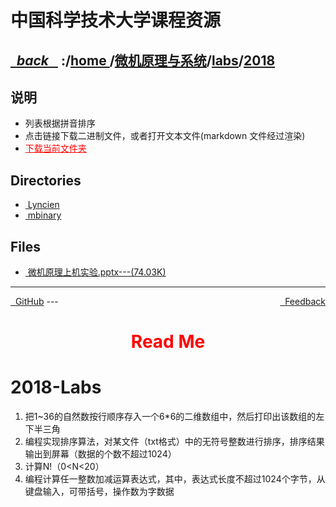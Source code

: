 
<!--
<head>
    <meta http-equiv="content-type" content="text/html; charset=utf-8">
    <title> 中国科学技术大学课程资源</title>
</head>
-->
# 中国科学技术大学课程资源

<div>
  <h2>
    <a href="../index.html">&nbsp;&nbsp;<i class="fa fa-level-up">back </i>&nbsp;&nbsp;</a>
    :/<a href="../../../index.html">home <i class="fa fa-home"></i></a>/<a href="../../index.html">微机原理与系统</a>/<a href="../index.html">labs</a>/<a href="index.html">2018</a>
  </h2>
</div>

## 说明
- 列表根据拼音排序
- 点击链接下载二进制文件，或者打开文本文件(markdown 文件经过渲染)
- <a href="http://downgit.zhoudaxiaa.com/#/home?url=https://github.com/USTC-Resource/USTC-Course/tree/master/微机原理与系统/labs/2018" style="color:red;text-decoration:underline;" target="_black">下载当前文件夹</a>

## Directories
<ul><li><a href="Lyncien/index.html"><i class="fa fa-folder"></i>&nbsp;Lyncien</a></li>
<li><a href="mbinary/index.html"><i class="fa fa-folder"></i>&nbsp;mbinary</a></li></ul>

## Files
<ul><li><a href="https://raw.githubusercontent.com/USTC-Resource/USTC-Course/master/微机原理与系统/labs/2018/微机原理上机实验.pptx"><i class="fa fa-file-powerpoint-o"></i>&nbsp;微机原理上机实验.pptx---(74.03K)</a></li></ul>

---
<div style="text-decration:underline;display:inline">
  <a href="https://github.com/USTC-Resource/USTC-Course.git" target="_blank" rel="external"><i class="fa fa-github"></i>&nbsp; GitHub</a>
  <a href="mailto:&#122;huheqin1@gmail?subject=反馈与建议" style="float:right" target="_blank" rel="external"><i class="fa fa-envelope"></i>&nbsp; Feedback</a>
</div>
---

<h1 style="color:red;text-align:center;">Read Me</h1>

<h1 id="2018-labs">2018-Labs</h1>
<ol>
<li>把1~36的自然数按行顺序存入一个6*6的二维数组中，然后打印出该数组的左下半三角</li>
<li>编程实现排序算法，对某文件（txt格式）中的无符号整数进行排序，排序结果输出到屏幕（数据的个数不超过1024）</li>
<li>计算N!（0&lt;N&lt;20）</li>
<li>编程计算任一整数加减运算表达式，其中，表达式长度不超过1024个字节，从键盘输入，可带括号，操作数为字数据</li>
</ol>
